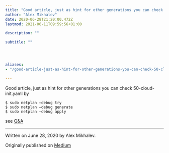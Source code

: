 ```yaml
---
title: "Good article, just as hint for other generations you can check 50-cloud-init.yaml by"
author: "Alex Mikhalev"
date: 2020-06-28T21:20:00.472Z
lastmod: 2021-06-11T09:59:56+01:00

description: ""

subtitle: ""




aliases:
- "/good-article-just-as-hint-for-other-generations-you-can-check-50-cloud-init-yaml-by-ebce47f484b6"

---
```


Good article, just as hint for other generations you can check 50-cloud-init.yaml by

```
$ sudo netplan –debug try 
$ sudo netplan –debug generate 
$ sudo netplan –debug apply
```

see [Q&A](https://raspberrypi.stackexchange.com/questions/108636/setting-wifi-up-via-the-command-line-ubuntu-server-18-04-4-lts-raspberry-pi-4)

* * *
Written on June 28, 2020 by Alex Mikhalev.

Originally published on [Medium](https://medium.com/@alexmikhalev/good-article-just-as-hint-for-other-generations-you-can-check-50-cloud-init-yaml-by-ebce47f484b6)
